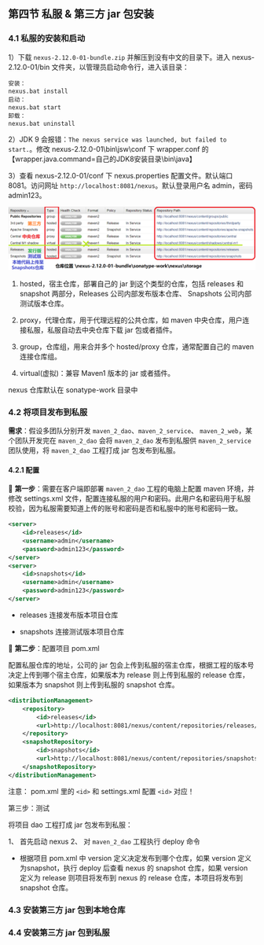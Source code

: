 ## 第四节 私服 & 第三方 jar 包安装



### 4.1 私服的安装和启动

1）下载 `nexus-2.12.0-01-bundle.zip` 并解压到没有中文的目录下。进入 nexus-2.12.0-01/bin 文件夹，以管理员启动命令行，进入该目录：

```
安装：
nexus.bat install
启动：
nexus.bat start
卸载：
nexus.bat uninstall
```

2）JDK 9 会报错：`The nexus service was launched, but failed to start.`。修改 nexus-2.12.0-01\bin\jsw\conf 下 wrapper.conf 的 【wrapper.java.command=自己的JDK8安装目录\bin\java】

3）查看 nexus-2.12.0-01/conf 下 nexus.properties 配置文件。默认端口 8081。访问网址 `http://localhost:8081/nexus`。默认登录用户名 admin，密码 admin123。


<img src="./img7/14-nexus.png" width=800>


1. hosted，宿主仓库，部署自己的 jar 到这个类型的仓库，包括 releases 和 snapshot 两部分，Releases 公司内部发布版本仓库、 Snapshots 公司内部测试版本仓库。

2. proxy，代理仓库，用于代理远程的公共仓库，如 maven 中央仓库，用户连接私服，私服自动去中央仓库下载 jar 包或者插件。

3. group，仓库组，用来合并多个 hosted/proxy 仓库，通常配置自己的 maven 连接仓库组。

4. virtual(虚拟)：兼容 Maven1 版本的 jar 或者插件。


nexus 仓库默认在 sonatype-work 目录中



### 4.2 将项目发布到私服


**需求**：假设多团队分别开发 `maven_2_dao`、`maven_2_service`、 `maven_2_web`，某个团队开发完在 `maven_2_dao` 会将 `maven_2_dao` 发布到私服供 `maven_2_service` 团队使用，将 `maven_2_dao` 工程打成 jar 包发布到私服。


#### 4.2.1 配置

🍒 **第一步**：需要在客户端即部署 `maven_2_dao` 工程的电脑上配置 maven 环境，并修改 settings.xml 文件，配置连接私服的用户和密码。此用户名和密码用于私服校验，因为私服需要知道上传的账号和密码是否和私服中的账号和密码一致。

```xml
<server>
    <id>releases</id>
    <username>admin</username>
    <password>admin123</password>
</server>
<server>
    <id>snapshots</id>
    <username>admin</username>
    <password>admin123</password>
</server>
```

* releases 连接发布版本项目仓库

* snapshots 连接测试版本项目仓库


🍒 **第二步**：配置项目 pom.xml

配置私服仓库的地址，公司的 jar 包会上传到私服的宿主仓库，根据工程的版本号决定上传到哪个宿主仓库，如果版本为 release 则上传到私服的 release 仓库，如果版本为 snapshot 则上传到私服的 snapshot 仓库。

```xml
<distributionManagement>
    <repository>
        <id>releases</id>
        <url>http://localhost:8081/nexus/content/repositories/releases/</url>
    </repository>
    <snapshotRepository>
        <id>snapshots</id>
        <url>http://localhost:8081/nexus/content/repositories/snapshots/</url>
    </snapshotRepository>
</distributionManagement>
```

注意： pom.xml 里的 `<id>` 和 settings.xml 配置 `<id>` 对应！

第三步：测试

将项目 dao 工程打成 jar 包发布到私服：

1、 首先启动 nexus
2、 对 `maven_2_dao` 工程执行 deploy 命令

* 根据项目 pom.xml 中 version 定义决定发布到哪个仓库，如果 version 定义为snapshot，执行 deploy 后查看 nexus 的 snapshot 仓库，如果 version 定义为 release 则项目将发布到 nexus 的 release 仓库，本项目将发布到 snapshot 仓库。



### 4.3 安装第三方 jar 包到本地仓库




### 4.4 安装第三方 jar 包到私服